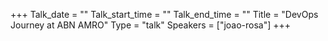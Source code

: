 +++
Talk_date = ""
Talk_start_time = ""
Talk_end_time = ""
Title = "DevOps Journey at ABN AMRO"
Type = "talk"
Speakers = ["joao-rosa"]
+++


